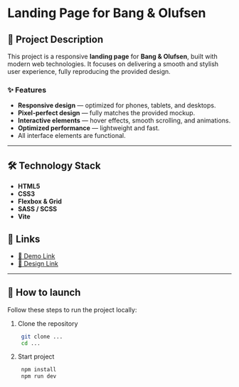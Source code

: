 # Landing Page for Bang & Olufsen

## 📖 Project Description
This project is a responsive **landing page** for **Bang & Olufsen**, built with modern web technologies.
It focuses on delivering a smooth and stylish user experience, fully reproducing the provided design.

### ✨ Features
- **Responsive design** — optimized for phones, tablets, and desktops.
- **Pixel-perfect design** — fully matches the provided mockup.
- **Interactive elements** — hover effects, smooth scrolling, and animations.
- **Optimized performance** — lightweight and fast.
- All interface elements are functional.

---

## 🛠️ Technology Stack
- **HTML5**
- **CSS3**
- **Flexbox & Grid**
- **SASS / SCSS**
- **Vite**

## 🔗 Links
- [🚀 Demo Link]()
- [🎨 Design Link]()

---

## 🚀 How to launch
Follow these steps to run the project locally:
1. Clone the repository
   ```bash
    git clone ...
    cd ...
2. Start project
   ```bash
    npm install
    npm run dev
